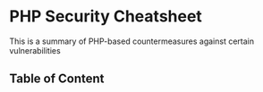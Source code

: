 # PHP Security Cheatsheet
This is a summary of PHP-based countermeasures against certain vulnerabilities

## Table of Content
